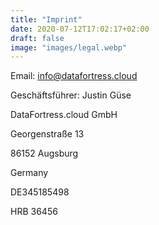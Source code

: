 ```yaml
---
title: "Imprint"
date: 2020-07-12T17:02:17+02:00
draft: false
image: "images/legal.webp"
---
```


Email: info@datafortress.cloud

Geschäftsführer: Justin Güse

DataFortress.cloud GmbH

Georgenstraße 13

86152 Augsburg

Germany

DE345185498

HRB 36456 